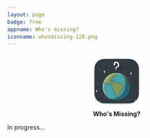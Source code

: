 ```yaml
---
layout: page
badge: free
appname: Who's missing?
iconname: whosmissing-128.png
---
```

<p align="center">
  <img class="app-icon" src="./assets/img/whosmissing-128.png">
  <br>
  <span style="font-weight: bold;">Who's Missing?</span>
</p>


In progress...
